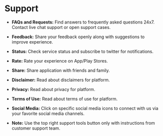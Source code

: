 # **Support**

- **FAQs and Requests:** Find answers to frequently asked questions 24x7. Contact live chat support or open support cases.
- **Feedback:** Share your feedback openly along with suggestions to improve experience.
- **Status:** Check service status and subscribe to twitter for notifications.
- **Rate:** Rate your experience on App/Play Stores.
- **Share:** Share application with friends and family.
- **Disclaimer:** Read about disclaimers for platform.
- **Privacy:** Read about privacy for platform.
- **Terms of Use:** Read about terms of use for platform.
- **Social Media:** Click on specific social media icons to connect with us via your favorite social media channels.

- **Note:** Use the top right support tools button only with instructions from customer support team.






